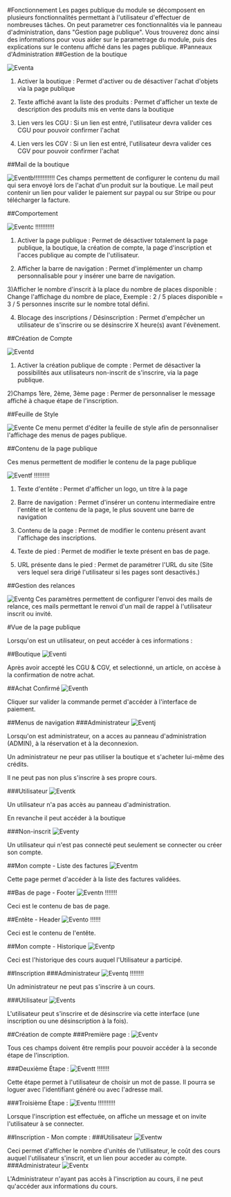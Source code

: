 
#Fonctionnement
Les pages publique du module se décomposent en plusieurs fonctionnalités permettant à l'utilisateur d'effectuer de nombreuses tâches. On peut parametrer ces fonctionnalités via le panneau d'administration, dans "Gestion page publique". Vous trouverez donc ainsi des informations pour vous aider sur le parametrage du module, puis des explications sur le contenu affiché dans les pages publique.
#Panneaux d'Administration
##Gestion de la boutique

![Eventa](img/EventAdminBoutiqueGestion.JPG)
1) Activer la boutique : Permet d'activer ou de désactiver l'achat d'objets via la page publique

2) Texte affiché avant la liste des produits : Permet d'afficher un texte de description des produits mis en vente dans la boutique

3) Lien vers les CGU : Si un lien est entré, l'utilisateur devra valider ces CGU pour pouvoir confirmer l'achat

4) Lien vers les CGV : Si un lien est entré, l'utilisateur devra valider ces CGV pour pouvoir confirmer l'achat

##Mail de la boutique

![Eventb](img/EventAdminBoutiqueMail.jpg)!!!!!!!!!!!!
Ces champs permettent de configurer le contenu du mail qui sera envoyé lors de l'achat d'un produit sur la boutique. Le mail peut contenir un lien pour valider le paiement sur paypal ou sur Stripe ou pour télécharger la facture.

##Comportement

![Eventc](img/EventAdminComportement.jpg) !!!!!!!!!!!
1) Activer la page publique : Permet de désactiver totalement la page publique, la boutique, la création de compte, la page d'inscription et l'acces publique au compte de l'utilisateur.

2) Afficher la barre de navigation : Permet d'implémenter un champ personnalisable pour y insérer une barre de navigation.

3)Afficher le nombre d'inscrit à la place du nombre de places disponible : Change l'affichage du nombre de place, Exemple : 2 / 5 places disponible = 3 / 5 personnes inscrite sur le nombre total défini.

4) Blocage des inscriptions / Désinscription : Permet d'empêcher un utilisateur de s'inscrire ou se désinscrire X heure(s) avant l'évènement.

##Création de Compte

![Eventd](img/EventAdminCreationCompte.JPG)
1) Activer la création publique de compte : Permet de désactiver la possibilités aux utilisateurs non-inscrit de s'inscrire, via la page publique.

2)Champs 1ère, 2ème, 3ème page : Permer de personnaliser le message affiché à chaque étape de l'inscription.

##Feuille de Style

![Evente](img/EventAdminCSS.JPG)
Ce menu permet d'éditer la feuille de style afin de personnaliser l'affichage des menus de pages publique.

##Contenu de la page publique

Ces menus permettent de modifier le contenu de la page publique

![Eventf](img/EventAdminPublicPageContent.jpg) !!!!!!!!!
1) Texte d'entête : Permet d'afficher un logo, un titre à la page

2) Barre de navigation : Permet d'insérer un contenu intermediaire entre l'entête et le contenu de la page, le plus souvent une barre de navigation

3) Contenu de la page : Permet de modifier le contenu présent avant l'affichage des inscriptions.

4) Texte de pied : Permet de modifier le texte présent en bas de page.

5) URL présente dans le pied : Permet de paramétrer l'URL du site (Site vers lequel sera dirigé l'utilisateur si les pages sont desactivés.)

##Gestion des relances

![Eventg](img/EventAdminRelance.JPG)
Ces paramètres permettent de configurer l'envoi des mails de relance, ces mails permettant le renvoi d'un mail de rappel à l'utilisateur inscrit ou invité.

#Vue de la page publique

Lorsqu'on est un utilisateur, on peut accéder à ces informations :

##Boutique
![Eventi](img/EventBoutiqueUserView.JPG)


Après avoir accepté les CGU & CGV, et selectionné, un article, on accèse à la confirmation de notre achat.

##Achat Confirmé
![Eventh](img/EventBoutiqueAchatUserView.JPG)

Cliquer sur valider la commande permet d'accéder à l'interface de paiement.

##Menus de navigation
###Administrateur
![Eventj](img/EventCommandeAdminView.JPG)

Lorsqu'on est administrateur, on a acces au panneau d'administration (ADMIN), à la réservation et à la deconnexion.

Un administrateur ne peur pas utiliser la boutique et s'acheter lui-même des crédits.

 Il ne peut pas non plus s'inscrire à ses propre cours.

###Utilisateur
![Eventk](img/EventCommandeUserView.JPG)

Un utilisateur n'a pas accès au panneau d'administration.

En revanche il peut accéder à la boutique

###Non-inscrit
![Eventy](img/EventPanelLogoutView.JPG)

Un utilisateur qui n'est pas connecté peut seulement se connecter ou créer son compte.

##Mon compte - Liste des factures
![Eventm](img/EventFacturesUserView.jpg)

Cette page permet d'accéder à la liste des factures validées.

##Bas de page - Footer
![Eventn](img/EventFooterView.jpg) !!!!!!!

Ceci est le contenu de bas de page.

##Entête - Header
![Evento](img/EventHeaderView.jpg) !!!!!!

Ceci est le contenu de l'entête.

##Mon compte - Historique
![Eventp](img/EventHistoriqueUserView.JPG)

Ceci est l'historique des cours auquel l'Utilisateur a participé.

##Inscription
###Administrateur
![Eventq](img/EventInscriptionCoursAdminView.jpg) !!!!!!!!

Un administrateur ne peut pas s'inscrire à un cours.

###Utilisateur
![Events](img/EventInscriptionCoursUserView.JPG)

L'utilisateur peut s'inscrire et de désinscrire via cette interface (une inscription ou une désinscription à la fois).

##Création de compte
###Première page :
![Eventv](img/EventInscriptionlogout.JPG)

Tous ces champs doivent être remplis pour pouvoir accéder à la seconde étape de l'inscription.

###Deuxième Étape :
![Eventt](img/EventInscriptionEtapeDeuxViewLogout.jpg) !!!!!!!

Cette étape permet à l'utilisateur de choisir un mot de passe. Il pourra se loguer avec l'identifiant généré ou avec l'adresse mail.

###Troisième Étape :
![Eventu](img/EventInscriptionEtapeTroisViewLogout.jpg) !!!!!!!!!!

Lorsque l'inscription est effectuée, on affiche un message et on invite l'utilisateur à se connecter.

##Inscription - Mon compte :
###Utilisateur
![Eventw](img/EventMonCompteUserView.JPG)

Ceci permet d'afficher le nombre d'unités de l'utilisateur, le coût des cours auquel l'utilisateur s'inscrit, et un lien pour acceder au compte.
###Administrateur
![Eventx](img/EventMonCompteView.JPG)

L'Administrateur n'ayant pas accès à l'inscription au cours, il ne peut qu'accéder aux informations du cours.
